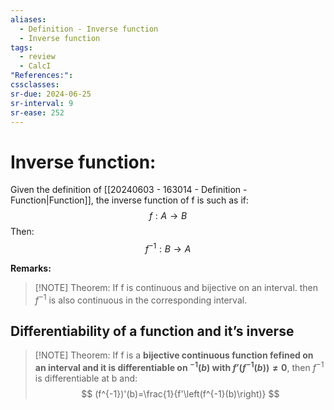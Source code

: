 ```yaml
---
aliases:
  - Definition - Inverse function
  - Inverse function
tags:
  - review
  - CalcI
"References:": 
cssclasses:
sr-due: 2024-06-25
sr-interval: 9
sr-ease: 252
---
```

# Inverse function: 
Given the definition of [[20240603 - 163014 - Definition - Function|Function]], the inverse function of f is such as if: 
$$
f: A\rightarrow B
$$
Then: 
$$
f^{-1}: B \rightarrow A
$$

**Remarks:**

> [!NOTE] Theorem:
> If f is continuous and bijective on an interval. then $f^{-1}$ is also continuous in the corresponding interval.  

## Differentiability of a function and it’s inverse
> [!NOTE] Theorem: 
> If f is a **bijective continuous function fefined on an interval and it is differentiable on $^{-1}(b)$ with $f’(f^{-1}(b)) \not = 0$**, then $f^{-1}$ is differentiable at b and: 
> $$
> (f^{-1})'(b)=\frac{1}{f'\left(f^{-1}(b)\right)}
> $$
> 




